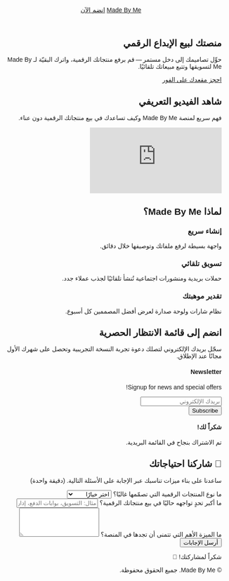 
<html lang="ar" dir="rtl">
<head>
  <meta charset="UTF-8" />
  <meta name="viewport" content="width=device-width, initial-scale=1.0" />
  <title>اشترك في Made By Me</title>
  <meta name="description" content="انضم إلى قائمة الانتظار لمنصة Made By Me لتمكين المصممين من تحويل إبداعاتهم إلى منتجات رقمية." />
  <!-- Tailwind CSS CDN with aspect-ratio plugin -->
  <script src="https://cdn.tailwindcss.com?plugins=aspect-ratio"></script>
  <!-- Google Fonts -->
  <link href="https://fonts.googleapis.com/css2?family=Tajawal:wght@400;700&display=swap" rel="stylesheet" />
  <style>
    body {font-family: 'Tajawal', sans-serif;}
  </style>
  <!-- MailerLite embed form styles (auto‑generated) -->
  <style type="text/css">@import url("https://assets.mlcdn.com/fonts.css?version=1752130");</style>
  <!-- The long MailerLite style block pasted by the user has been trimmed for brevity in this example.
       In production keep the full CSS to preserve MailerLite's design overrides. -->
</head>
<body class="bg-gray-50 text-gray-800">
  <!-- Navbar -->
  <header class="bg-white shadow-sm sticky top-0 z-50">
    <div class="container mx-auto px-4 py-4 flex justify-between items-center">
      <a href="#" class="text-2xl font-bold text-indigo-600">Made By Me</a>
      <a href="#subscribe" class="bg-indigo-600 text-white px-4 py-2 rounded-lg shadow hover:bg-indigo-500 transition whitespace-nowrap">انضم الآن</a>
    </div>
  </header>
  <!-- Hero -->
  <section class="bg-indigo-600 text-white">
    <div class="container mx-auto px-6 sm:px-4 py-16 sm:py-24 text-center">
      <h1 class="text-3xl sm:text-4xl md:text-5xl font-bold mb-4 leading-tight">منصتك لبيع الإبداع الرقمي</h1>
      <p class="text-base sm:text-lg md:text-xl max-w-2xl mx-auto">حوِّل تصاميمك إلى دخل مستمر — قم برفع منتجاتك الرقمية، واترك البقيّة لـ <span class="font-semibold">Made By Me</span> لتسويقها وتتبع مبيعاتك تلقائيًا.</p>
      <a href="#subscribe" class="mt-8 inline-block bg-white text-indigo-600 px-6 py-3 rounded-lg font-semibold shadow hover:bg-gray-100 transition">احجز مقعدك على الفور</a>
    </div>
  </section>
  <!-- Intro Video Section -->
  <section class="container mx-auto px-6 sm:px-4 py-16 text-center">
    <h2 class="text-3xl font-bold mb-6">شاهد الفيديو التعريفي</h2>
    <p class="mb-6 max-w-2xl mx-auto">فهم سريع لمنصة Made By Me وكيف تساعدك في بيع منتجاتك الرقمية دون عناء.</p>
    <div class="w-full max-w-4xl mx-auto">
      <div class="aspect-video rounded-xl overflow-hidden">
        <iframe class="w-full h-full" src="https://www.youtube.com/embed/YOUR_VIDEO_ID" title="فيديو تعريفي لمنصة Made By Me" frameborder="0" allow="accelerometer; autoplay; clipboard-write; encrypted-media; gyroscope; picture-in-picture" allowfullscreen></iframe>
      </div>
    </div>
  </section>
  <!-- About Idea -->
  <section class="container mx-auto px-6 sm:px-4 py-16" id="about">
    <h2 class="text-3xl font-bold text-center mb-10">لماذا Made By Me؟</h2>
    <div class="grid gap-8 sm:grid-cols-2 md:grid-cols-3">
      <div class="bg-white p-6 rounded-2xl shadow text-center">
        <h3 class="text-xl font-semibold mb-2">إنشاء سريع</h3>
        <p>واجهة بسيطة لرفع ملفاتك وتوصيفها خلال دقائق.</p>
      </div>
      <div class="bg-white p-6 rounded-2xl shadow text-center">
        <h3 class="text-xl font-semibold mb-2">تسويق تلقائي</h3>
        <p>حملات بريدية ومنشورات اجتماعية تُنشأ تلقائيًا لجذب عملاء جدد.</p>
      </div>
      <div class="bg-white p-6 rounded-2xl shadow text-center">
        <h3 class="text-xl font-semibold mb-2">تقدير موهبتك</h3>
        <p>نظام شارات ولوحة صدارة لعرض أفضل المصممين كل أسبوع.</p>
      </div>
    </div>
  </section>
  <!-- Subscribe Section - now powered by MailerLite -->
  <section class="bg-gray-100 py-16" id="subscribe">
    <div class="container mx-auto px-6 sm:px-4">
      <div class="bg-white rounded-2xl shadow-lg p-8 sm:p-10 md:p-12 text-center max-w-3xl mx-auto">
        <h2 class="text-2xl sm:text-3xl font-bold mb-4">انضم إلى قائمة الانتظار الحصرية</h2>
        <p class="mb-6 text-sm sm:text-base">سجّل بريدك الإلكتروني لتصلك دعوة تجربة النسخة التجريبية وتحصل على شهرك الأول مجانًا عند الإطلاق.</p>
        <!-- BEGIN MailerLite Embed Form -->
        <div id="mlb2-28320533" class="ml-form-embedContainer ml-subscribe-form ml-subscribe-form-28320533">
          <div class="ml-form-align-center">
            <div class="ml-form-embedWrapper embedForm">
              <div class="ml-form-embedBody ml-form-embedBodyDefault row-form">
                <div class="ml-form-embedContent">
                  <h4 class="text-xl font-bold mb-2">Newsletter</h4>
                  <p class="text-sm">Signup for news and special offers!</p>
                </div>
                <form class="ml-block-form" action="https://assets.mailerlite.com/jsonp/1660733/forms/159753583766538221/subscribe" method="post" target="_blank" rel="noopener">
                  <div class="ml-form-fieldRow ml-last-item mb-4">
                    <input aria-label="Email" type="email" name="fields[email]" placeholder="بريدك الإلكتروني" required class="w-full px-4 py-3 rounded-lg border border-gray-300 focus:outline-none" />
                  </div>
                  <input type="hidden" name="ml-submit" value="1" />
                  <div class="ml-form-embedSubmit">
                    <button type="submit" class="bg-indigo-600 text-white px-6 py-3 rounded-lg shadow hover:bg-indigo-500 transition w-full">Subscribe</button>
                  </div>
                  <input type="hidden" name="anticsrf" value="true" />
                </form>
              </div>
              <div class="ml-form-successBody row-success hidden">
                <div class="ml-form-successContent">
                  <h4 class="text-xl font-bold mb-2">شكراً لك!</h4>
                  <p class="text-sm">تم الاشتراك بنجاح في القائمة البريدية.</p>
                </div>
              </div>
            </div>
          </div>
        </div>
        <!-- END MailerLite Embed Form -->
      </div>
    </div>
  </section>
  <!-- Survey Section -->
  <section class="container mx-auto px-6 sm:px-4 py-16" id="survey">
    <div class="bg-white rounded-2xl shadow-lg p-8 sm:p-10 md:p-12 max-w-4xl mx-auto">
      <h2 class="text-2xl sm:text-3xl font-bold text-center mb-6">💬 شاركنا احتياجاتك</h2>
      <p class="text-center mb-8 text-sm sm:text-base max-w-2xl mx-auto">ساعدنا على بناء ميزات تناسبك عبر الإجابة على الأسئلة التالية. (دقيقة واحدة)</p>
      <form id="surveyForm" class="grid gap-6">
        <div>
          <label for="contentType" class="block mb-2 font-semibold">ما نوع المنتجات الرقمية التي تصمّمها غالبًا؟</label>
          <select id="contentType" name="contentType" required class="w-full px-4 py-3 rounded-lg border border-gray-300 focus:outline-none">
            <option value="" disabled selected>اختر خيارًا</option>
            <option>قوالب جرافيك</option>
            <option>UI Kits</option>
            <option>خطوط</option>
            <option>كتب إلكترونية</option>
            <option>أخرى</option>
          </select>
        </div>
        <div>
          <label for="mainChallenge" class="block mb-2 font-semibold">ما أكبر تحدٍ تواجهه حاليًا في بيع منتجاتك الرقمية؟</label>
          <input id="mainChallenge" name="mainChallenge" type="text" placeholder="مثال: التسويق، بوابات الدفع، إدارة الوقت ..." required class="w-full px-4 py-3 rounded-lg border border-gray-300 focus:outline-none" />
        </div>
        <div>
          <label for="neededFeature" class="block mb-2 font-semibold">ما الميزة الأهم التي تتمنى أن تجدها في المنصة؟</label>
          <textarea id="neededFeature" name="neededFeature" rows="4" required class="w-full px-4 py-3 rounded-lg border border-gray-300 focus:outline-none"></textarea>
        </div>
        <button type="submit" class="bg-indigo-600 text-white px-6 py-3 rounded-lg shadow hover:bg-indigo-500 transition w-full sm:w-auto mx-auto">أرسل الإجابات</button>
      </form>
      <p id="surveySuccess" class="text-green-600 mt-6 hidden text-center">شكراً لمشاركتك! 🌟</p>
    </div>
  </section>
  <!-- Footer -->
  <footer class="bg-indigo-600 text-white py-6">
    <div class="container mx-auto px-4 text-center text-sm sm:text-base">
      <p>&copy; <span id="year"></span> Made By Me. جميع الحقوق محفوظة.</p>
    </div>
  </footer>
  <!-- Scripts -->
  <script>
    document.getElementById('year').textContent = new Date().getFullYear();

    // Survey form handler (MailerLite form handled by their script)
    const surveyForm = document.getElementById('surveyForm');
    surveyForm.addEventListener('submit', function(e){
      e.preventDefault();
      document.getElementById('surveySuccess').classList.remove('hidden');
      surveyForm.reset();
    });

    // MailerLite success callback
    function ml_webform_success_28320533(){
      document.querySelector('#mlb2-28320533 .row-success').style.display='block';
      document.querySelector('#mlb2-28320533 .row-form').style.display='none';
    }
  </script>
  <!-- MailerLite script -->
  <script src="https://groot.mailerlite.com/js/w/webforms.min.js?v176e10baa5e7ed80d35ae235be3d5024" type="text/javascript"></script>
  <script>fetch("https://assets.mailerlite.com/jsonp/1660733/forms/159753583766538221/take")</script>
</body>
</html>
